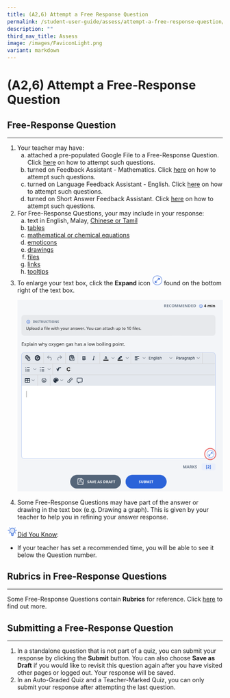 ```yaml
---
title: (A2,6) Attempt a Free Response Question
permalink: /student-user-guide/assess/attempt-a-free-response-question/
description: ""
third_nav_title: Assess
image: /images/FaviconLight.png
variant: markdown
---
```

<h1 id="attempt-a-free-response-question">(A2,6) Attempt a Free-Response Question</h1>
<h2 id="-free-response-question-">Free-Response Question</h2>
<hr>
<ol>
<li>Your teacher may have: 
	<ol style="list-style-type: lower-alpha;">
		<li>attached a pre-populated Google File to a Free-Response Question. Click <a target="_blank" href="/student-user-guide/assess/attempt-google-attached-files/">here</a> on how to attempt such questions.</li>
		<li>turned on Feedback Assistant - Mathematics. Click <a target="_blank" href="/student-user-guide/assess/about-mathematics-feedback-assistant/">here</a> on how to attempt such questions.</li>
	<li>turned on Language Feedback Assistant - English. Click <a target="_blank" href="/student-user-guide/assess/about-language-feedback-assistant-english">here</a> on how to attempt such questions.</li>
	<li>turned on Short Answer Feedback Assistant. Click <a target="_blank" href="/student-user-guide/assess/about-short-answer-feedback-assistant">here</a> on how to attempt such questions.</li>
</ol>
</li><li>For Free-Response Questions, your may include in your response:<ol style="list-style-type: lower-alpha;">
<li>text in English, Malay, <a target="_blank" href="/student-user-guide/assess/insert-chinese-or-tamil-text/">Chinese or Tamil</a></li>
<li><a target="_blank" href="/student-user-guide/assess/insert-tables/">tables</a></li>
<li><a target="_blank" href="/student-user-guide/assess/insert-mathematical-or-chemical-equations/">mathematical or chemical equations</a></li>
<li><a target="_blank" href="/student-user-guide/assess/insert-emoticon/">emoticons</a></li>
<li><a target="_blank" href="/student-user-guide/assess/insert-drawing/">drawings</a></li>
<li><a target="_blank" href="/student-user-guide/assess/upload-file/">files</a></li>
<li><a target="_blank" href="/student-user-guide/assess/insert-and-edit-links/">links</a></li>
<li><a target="_blank" href="/student-user-guide/assess/insert-tooltip/">tooltips</a></li>
</ol>
</li>
<li>To enlarge your text box, click the <strong>Expand</strong> icon <img style="width:1.5rem; display: inline;" src="/images/Icons/expand.png"> found on the bottom right of the text box.</li>
<p><img src="/images/1Student/As-FRQ.png"></p>
<li>Some Free-Response Questions may have part of the answer or drawing in the text box (e.g. Drawing a graph). This is given by your teacher to help you in refining your answer response.</li>
</ol>
<p><img style="width:1.5rem; display: inline;" src="/images/Icons/Bulb32.svg"><u>Did You Know</u>:</p>
<ul>
<li>If your teacher has set a recommended time, you will be able to see it below the Question number.</li>
</ul>
<h2 id="-rubrics-in-free-response-questions-">Rubrics in Free-Response Questions</h2>
<hr>
<p>Some Free-Response Questions contain <strong>Rubrics</strong> for reference. Click <a target="_blank" href="/student-user-guide/assess/attempt-a-question-with-rubrics/">here</a> to find out more.</p>
<h2 id="-submitting-a-free-response-question-">Submitting a Free-Response Question</h2>
<hr>
<ol>
<li>In a standalone question that is not part of a quiz, you can submit your response by clicking the <strong>Submit</strong> button. You can also choose <strong>Save as Draft</strong> if you would like to revisit this question again after you have visited other pages or logged out. Your response will be saved.</li>
<li>In an Auto-Graded Quiz and a Teacher-Marked Quiz, you can only submit your response after attempting the last question.</li>
</ol>